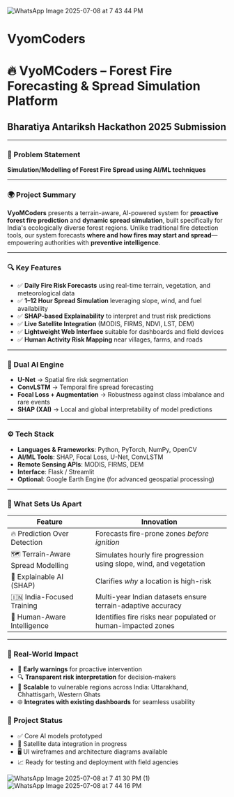 
![WhatsApp Image 2025-07-08 at 7 43 44 PM](https://github.com/user-attachments/assets/9375f241-4607-4307-8d23-08987e91045c)

# VyomCoders
# 🔥 VyoMCoders – Forest Fire Forecasting & Spread Simulation Platform  
## Bharatiya Antariksh Hackathon 2025 Submission

---

### 🧩 Problem Statement  
**Simulation/Modelling of Forest Fire Spread using AI/ML techniques**

---

### 🌍 Project Summary  
**VyoMCoders** presents a terrain-aware, AI-powered system for **proactive forest fire prediction** and **dynamic spread simulation**, built specifically for India's ecologically diverse forest regions. Unlike traditional fire detection tools, our system forecasts **where and how fires may start and spread**—empowering authorities with **preventive intelligence**.

---

### 🔍 Key Features  
- ✅ **Daily Fire Risk Forecasts** using real-time terrain, vegetation, and meteorological data  
- ✅ **1–12 Hour Spread Simulation** leveraging slope, wind, and fuel availability  
- ✅ **SHAP-based Explainability** to interpret and trust risk predictions  
- ✅ **Live Satellite Integration** (MODIS, FIRMS, NDVI, LST, DEM)  
- ✅ **Lightweight Web Interface** suitable for dashboards and field devices  
- ✅ **Human Activity Risk Mapping** near villages, farms, and roads

---

### 🤖 Dual AI Engine  
- **U-Net** → Spatial fire risk segmentation  
- **ConvLSTM** → Temporal fire spread forecasting  
- **Focal Loss + Augmentation** → Robustness against class imbalance and rare events  
- **SHAP (XAI)** → Local and global interpretability of model predictions

---

### ⚙️ Tech Stack  
- **Languages & Frameworks**: Python, PyTorch, NumPy, OpenCV  
- **AI/ML Tools**: SHAP, Focal Loss, U-Net, ConvLSTM  
- **Remote Sensing APIs**: MODIS, FIRMS, DEM  
- **Interface**: Flask / Streamlit  
- **Optional**: Google Earth Engine (for advanced geospatial processing)

---

### 🌄 What Sets Us Apart  
| Feature | Innovation |
|--------|------------|
| 🔥 Prediction Over Detection | Forecasts fire-prone zones *before ignition* |
| 🗺️ Terrain-Aware Spread Modelling | Simulates hourly fire progression using slope, wind, and vegetation |
| 🧠 Explainable AI (SHAP) | Clarifies *why* a location is high-risk |
| 🇮🇳 India-Focused Training | Multi-year Indian datasets ensure terrain-adaptive accuracy |
| 🧭 Human-Aware Intelligence | Identifies fire risks near populated or human-impacted zones |

---

### 🧪 Real-World Impact  
- 🔔 **Early warnings** for proactive intervention  
- 🔍 **Transparent risk interpretation** for decision-makers  
- 🔄 **Scalable** to vulnerable regions across India: Uttarakhand, Chhattisgarh, Western Ghats  
- 🌐 **Integrates with existing dashboards** for seamless usability


### 📌 Project Status  
- ✅ Core AI models prototyped  
- 🔄 Satellite data integration in progress  
- 🖥️ UI wireframes and architecture diagrams available  
- 📈 Ready for testing and deployment with field agencies

![WhatsApp Image 2025-07-08 at 7 41 30 PM (1)](https://github.com/user-attachments/assets/b91b8898-6cb0-4462-96b1-91a0e7d804ec)
![WhatsApp Image 2025-07-08 at 7 44 16 PM](https://github.com/user-attachments/assets/a2fef425-fd33-4a5e-aab0-061c73713bbd)


